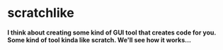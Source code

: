 # scratchlike
**I think about creating some kind of GUI tool that creates code for you. Some kind of tool kinda like scratch. We'll see how it works...**
